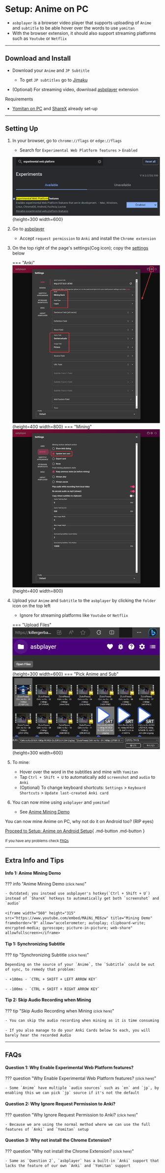 # Setup: Anime on PC

- `asbplayer` is a browser video player that supports uploading of `Anime` and `subtitle` to be able hover over the words to use `yomitan`
- With the browser extension, it should also support streaming platforms such as `Youtube` or `Netflix`

---

## Download and Install

- Download your `Anime` and `JP Subtitle`
    - To get `JP subtitles` go to [Jimaku](https://jimaku.cc/)

- (Optional) For streaming video, download [asbplayer](https://chromewebstore.google.com/detail/asbplayer-language-learni/hkledmpjpaehamkiehglnbelcpdflcab) extension

Requirements

- [Yomitan on PC](setupYomitanOnPC.md) and [ShareX](setupShareX.md) already set-up

---

## Setting Up

1. In your browser, go to `chrome://flags` or `edge://flags`
    - Search for `Experimental Web Platform features` > `Enabled`

    ![Enable Experimental Web Platform PC](../img/enable-experimental-web-platform.png){height=300 width=600}

2. Go to [asbplayer](https://killergerbah.github.io/asbplayer/)
    - Accept `request permission` to `Anki` and install the `Chrome extension`

3. On the top right of the page's settings(Cog icon); copy the [settings](setupAnki.md/#__tabbed_1_1) below

    === "Anki"
        ![Anki Settings 1](../img/asbplayer-settings-1.png){height=400 width=800}
    === "Mining"
        ![Anki Settings 2](../img/asbplayer-settings-2.png){height=400 width=800}

4. Upload your `Anime` and `Subtitle` to the `asbplayer` by clicking the `folder` icon on the top left
    - Ignore for streaming platforms like `Youtube` or `Netflix`

    === "Upload Files"
        ![Pick Anime PC](../img/pick-anime-pc.png){height=300 width=600}
    === "Pick Anime and Sub"
        ![Pick Anime & Subtitle PC](../img/pick-anime-sub.png){height=300 width=600}

5. To mine:
    - Hover over the word in the subtitles and mine with `Yomitan`
    - Tap `Ctrl + Shift + U` to automatically add `screenshot` and `audio` to `Anki`
    - (Optional) To change keyboard shortcuts: `Settings` > `Keyboard Shortcuts` > `Update last-created Anki card`

6. You can now mine using `asbplayer` and `yomitan`!
    - See [Anime Mining Demo](setupAnimeOnPC.md/#info-1-anime-mining-demo)


You can now mine Anime on PC, why not do it on Android too? (RIP eyes)

[Proceed to Setup: Anime on Android Setup](setupAnimeOnAndroid.md){ .md-button .md-button }

<small>If you have any problems check [FAQs](setupAnimeOnPC.md/#faqs)</small>

---

## Extra Info and Tips

#### Info 1: Anime Mining Demo

??? info "Anime Mining Demo <small>(click here)</small>"

    - Outdated; you instead use asbplayer's hotkey(`Ctrl + Shift + U`) instead of `ShareX` hotkeys to automatically get both `screenshot` and `audio`

    <iframe width="560" height="315" src="https://www.youtube.com/embed/MAiNi_ME6zw" title="Mining Demo" frameborder="0" allow="accelerometer; autoplay; clipboard-write; encrypted-media; gyroscope; picture-in-picture; web-share" allowfullscreen></iframe>

#### Tip 1: Synchronizing Subtitle

??? tip "Synchronizing Subtitle <small>(click here)</small>"

    Depending on the source of your `Anime`, the `Subtitle` could be out of sync, to remedy that problem:

    - +100ms - `CTRL + SHIFT + LEFT ARROW KEY`

    - -100ms - `CTRL + SHIFT + RIGHT ARROW KEY`

#### Tip 2: Skip Audio Recording when Mining

??? tip "Skip Audio Recording when Mining <small>(click here)</small>"

    - You can skip the audio recording when mining as it is time consuming

    - If you also manage to do your Anki Cards below 5s each, you will barely hear the recorded Audio

---

## FAQs

#### Question 1: Why Enable Experimental Web Platform features?

??? question "Why Enable Experimental Web Platform features? <small>(click here)</small>"

    - Some `Anime` have multiple `audio sources` such as `en` and `jp`, by enabling this we can pick `jp` source if it's not the default

#### Question 2: Why Ignore Request Permission to Anki?

??? question "Why Ignore Request Permission to Anki? <small>(click here)</small>"

    - Because we are using the normal method where we can use the full features of `Anki` and `Yomitan` setup

#### Question 3: Why not install the Chrome Extension?

??? question "Why not install the Chrome Extension? <small>(click here)</small>"

    - Same as `Question 2`, `asbplayer` has a built-in `Anki` support that lacks the feature of our own `Anki` and `Yomitan` support
